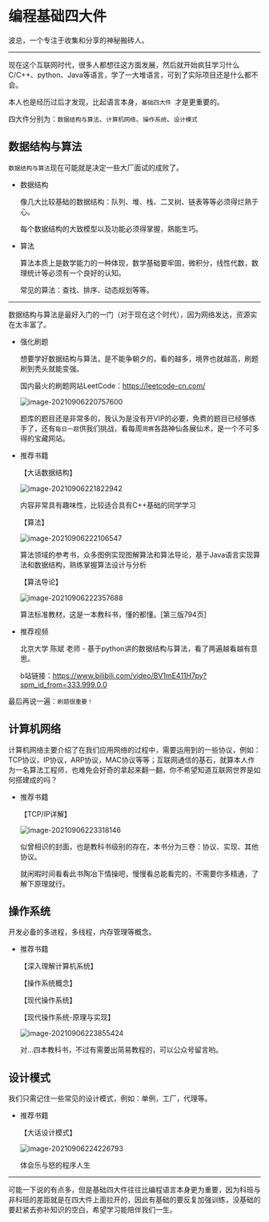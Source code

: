  # 编程基础四大件

波总，一个专注于收集和分享的神秘搬砖人。

---

现在这个互联网时代，很多人都想往这方面发展，然后就开始疯狂学习什么C/C++、python、Java等语言，学了一大堆语言，可到了实际项目还是什么都不会。

本人也是经历过后才发现，比起语言本身，`基础四大件 `才是更重要的。

四大件分别为：`数据结构与算法`、`计算机网络`、`操作系统`、`设计模式`

## 数据结构与算法

`数据结构与算法`现在可能就是决定一些大厂面试的成败了。

- 数据结构

  像几大比较基础的数据结构：队列、堆、栈、二叉树、链表等等必须得烂熟于心。

  每个数据结构的大致模型以及功能必须得掌握，熟能生巧。

- 算法

  算法本质上是数学能力的一种体现，数学基础要牢固，微积分，线性代数，数理统计等必须有一个良好的认知。

  常见的算法：查找、排序、动态规划等等。

---

数据结构与算法是最好入门的一门（对于现在这个时代），因为网络发达，资源实在太丰富了。

- 强化刷题

  想要学好数据结构与算法，是不能争朝夕的，看的越多，境界也就越高，刷题刷到秃头就能变强。

  国内最火的刷题网站LeetCode：https://leetcode-cn.com/

  ![image-20210906220757600](https://i.loli.net/2021/09/06/5woaVJLIMlSkDUu.png)

  题库的题目还是非常多的，我认为是没有开VIP的必要，免费的题目已经够练手了，还有`每日一题`供我们挑战，看每周`周赛`各路神仙各展仙术，是一个不可多得的宝藏网站。

- 推荐书籍

  【大话数据结构】

  ![image-20210906221822942](https://i.loli.net/2021/09/06/Vajn4suFWJm3pRD.png)

  内容非常具有趣味性，比较适合具有C++基础的同学学习

  【算法】

  ![image-20210906222106547](https://i.loli.net/2021/09/06/jmtgrAF2EUbkH91.png)

  算法领域的参考书，众多图例实现图解算法和算法导论，基于Java语言实现算法和数据结构，熟练掌握算法设计与分析

  【算法导论】

  ![image-20210906222357688](https://i.loli.net/2021/09/06/EOSjKmQFhPinlg4.png)

  算法标准教材，这是一本教科书，懂的都懂。[第三版794页]

- 推荐视频

  北京大学 陈斌 老师  - 基于python讲的数据结构与算法，看了两遍越看越有意思。

  b站链接：https://www.bilibili.com/video/BV1mE411H7py?spm_id_from=333.999.0.0

最后再说一遍：`刷题很重要！`

## 计算机网络

计算机网络主要介绍了在我们应用网络的过程中，需要运用到的一些协议，例如：TCP协议，IP协议，ARP协议，MAC协议等等；互联网通信的基石，就算本人作为一名算法工程师，也难免会好奇的拿起来翻一翻，你不希望知道互联网世界是如何搭建成的吗？

- 推荐书籍

  【TCP/IP详解】

  ![image-20210906223318146](https://i.loli.net/2021/09/06/cSWbr342DNi8ahf.png)

  似曾相识的封面，也是教科书级别的存在，本书分为三卷：协议、实现、其他协议。

  就闲暇时间看看此书陶冶下情操吧，慢慢看总能看完的，不需要你多精通，了解下原理就行。

## 操作系统

开发必备的多进程，多线程，内存管理等概念。

- 推荐书籍

  【深入理解计算机系统】

  【操作系统概念】

  【现代操作系统】

  【现代操作系统-原理与实现】

  ![image-20210906223855424](https://i.loli.net/2021/09/06/UfjvCXkIP8LOE9Z.png)

  对...四本教科书，不过有需要出简易教程的，可以公众号留言哟。

## 设计模式

我们只需记住一些常见的设计模式，例如：单例，工厂，代理等。

- 推荐书籍

  【大话设计模式】

  ![image-20210906224226793](https://i.loli.net/2021/09/06/cVjqkOEb83DZ5zF.png)

  体会乐与怒的程序人生

---

可能一下说的有点多，但是基础四大件往往比编程语言本身更为重要，因为科班与非科班的差距就是在四大件上面拉开的，因此有基础的要反复加强训练，没基础的要赶紧去弥补知识的空白，希望学习能陪伴我们一生。

